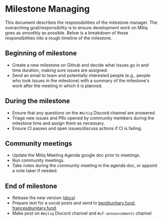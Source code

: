 # Milestone Managing

This document describes the responsibilities of the milestone manager.
The overarching goal/responsibility is to ensure development work on Mitiq goes as smoothly as possible.
Below is a breakdown of these responsibilities into a rough timeline of the milestone.

## Beginning of milestone
- Create a new milestone on Github and decide what issues go in and time duration, making sure issues are assigned.
- Send an email to team and potentially interested people (e.g., people who took issues in the milestone) with a summary of the milestone's work after the meeting in which it is planned.

## During the milestone
- Ensure that any questions on the `#mitiq` Discord channel are answered.
- Triage new issues and PRs opened by community members during the milestone time and assign them as necessary.
- Ensure CI passes and open issues/discuss actions if CI is failing.

## Community meetings
- Update the Mitiq Meeting Agenda google doc prior to meetings.
- Run community meetings.
- Take notes during the community meeting in the agenda doc, or appoint a note taker if needed.

## End of milestone
- Release the new version ([docs](https://mitiq.readthedocs.io/en/stable/release.html))
- Prepare text for a social posts and send to ben@unitary.fund, frances@unitary.fund.
- Make post on `#mitiq` Discord channel and `#uf-announcements` channel
